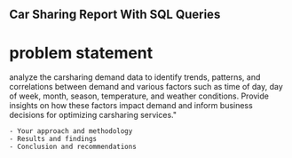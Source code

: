 ## Car Sharing Report With SQL Queries
# problem statement
analyze the carsharing demand data to identify trends, patterns, and correlations between demand and various factors such as time of day, day of week, month, season, temperature, and weather conditions. Provide insights on how these factors impact demand and inform business decisions for optimizing carsharing services."



    - Your approach and methodology
    - Results and findings
    - Conclusion and recommendations
